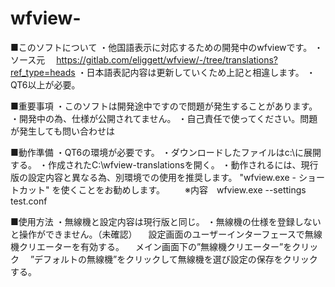 # wfview-
■このソフトについて
・他国語表示に対応するための開発中のwfviewです。
・ソース元
　https://gitlab.com/eliggett/wfview/-/tree/translations?ref_type=heads
・日本語表記内容は更新していくため上記と相違します。
・QT6以上が必要。

■重要事項
・このソフトは開発途中ですので問題が発生することがあります。
・開発中の為、仕様が公開されてません。
・自己責任で使ってください。問題が発生しても問い合わせは

■動作準備
・QT6の環境が必要です。
・ダウンロードしたファイルはc:\に展開する。
・作成されたC:\wfview-translationsを開く。
・動作されるには、現行版の設定内容と異なる為、別環境での使用を推奨します。
  "wfview.exe - ショートカット"  を使くことをお勧めします。
　　※内容　wfview.exe --settings test.conf

■使用方法
・無線機と設定内容は現行版と同じ。
・無線機の仕様を登録しないと操作ができません。（未確認）
　設定画面のユーザーインターフェースで無線機クリエーターを有効する。
　メイン画面下の”無線機クリエーター”をクリック
　”デフォルトの無線機”をクリックして無線機を選び設定の保存をクリックする。
